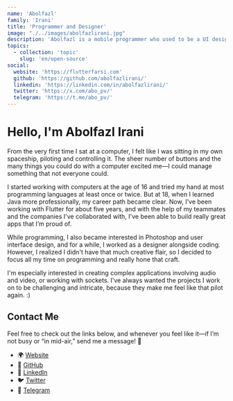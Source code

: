 ```yaml
---
name: 'Abolfazl'
family: 'Irani'
title: 'Programmer and Designer'
image: "./../images/abolfazlirani.jpg"
description: 'Abolfazl is a mobile programmer who used to be a UI designer and has always tried to publish great apps.'
topics:
  - collection: 'topic'
    slug: 'en/open-source'
social:
  website: 'https://flutterfarsi.com'
  github: 'https://github.com/abolfazlirani/'
  linkedin: 'https://linkedin.com/in/abolfazlirani/'
  twitter: 'https://x.com/abo_pv/'
  telegram: 'https://t.me/abo_pv/'
---
```


# Hello, I'm Abolfazl Irani

From the very first time I sat at a computer, I felt like I was sitting in my own spaceship, piloting and controlling it.
The sheer number of buttons and the many things you could do with a computer excited me—I could manage something that not everyone could.

I started working with computers at the age of 16 and tried my hand at most programming languages at least once or twice.
But at 18, when I learned Java more professionally, my career path became clear.
Now, I've been working with Flutter for about five years, and with the help of my teammates and the companies I've collaborated with,
I've been able to build really great apps that I’m proud of.

While programming, I also became interested in Photoshop and user interface design, and for a while, I worked as a designer alongside coding.
However, I realized I didn't have that much creative flair, so I decided to focus all my time on programming and really hone that craft.

I'm especially interested in creating complex applications involving audio and video, or working with sockets.
I've always wanted the projects I work on to be challenging and intricate, because they make me feel like that pilot again. :)

## Contact Me

Feel free to check out the links below, and whenever you feel like it—if I’m not busy or “in mid-air,” send me a message! 🚀

- 🌍 [Website](https://flutterfarsi.com)
- 🐙 [GitHub](https://github.com/abolfazlirani/)
- 💼 [LinkedIn](https://linkedin.com/in/abolfazlirani/)
- 🐦 [Twitter](https://x.com/abo_pv/)
- 📢 [Telegram](https://t.me/abo_pv/)

